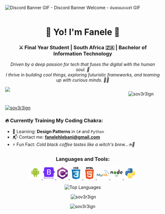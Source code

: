 <div align="center" style="justify-content:space between; display:flex; width:100%">
  
  ![Discord Banner GIF - Discord Banner Welcome - ค้นพบและแชร์ GIF](https://github.com/user-attachments/assets/7ab9b66e-b849-4c27-85f4-31e600385512)
  
</div>

<h1 align="center">🌌 Yo! I'm Fanele 👋</h1>
<h3 align="center">⚔️ Final Year Student | South Africa 🇿🇦 | Bachelor of Information Technology</h3>
<p align="center">
  <em>Driven by a deep passion for tech that fuses the digital with the human soul. 🚀<br>
  I thrive in building cool things, exploring futuristic frameworks, and teaming up with curious minds. 🧠✨</em>
</p>

<div align="center" style="justify-content:space between; display:flex; width:100%">
<img align="right alt="Coding" width="400" src="https://media.tenor.com/-UygBh3nnfEAAAAC/coding.gif">
  
<p align="left"> <img src="https://komarev.com/ghpvc/?username=sov3r3ign&label=Profile%20views&color=0e75b6&style=flat" alt="sov3r3ign" /> </p>

</div>
  
<p align="left"> <a href="https://github.com/ryo-ma/github-profile-trophy"><img src="https://github-profile-trophy.vercel.app/?username=sov3r3ign" alt="sov3r3ign" /></a> </p>

### 🔥 Currently Training My Coding Chakra:
- 🔭 Learning: **Design Patterns** in `C#` and `Python`
- 📬 Contact me: **fanelehlebani@gmail.com**
- ⚡ Fun Fact: *Cold black coffee tastes like a witch's brew...☕🧙*


<h3 align="center">Languages and Tools:</h3>
<p align="center"> <a href="https://developer.android.com" target="_blank" rel="noreferrer"> <img src="https://raw.githubusercontent.com/devicons/devicon/master/icons/android/android-original-wordmark.svg" alt="android" width="40" height="40"/> </a> <a href="https://getbootstrap.com" target="_blank" rel="noreferrer"> <img src="https://raw.githubusercontent.com/devicons/devicon/master/icons/bootstrap/bootstrap-plain-wordmark.svg" alt="bootstrap" width="40" height="40"/> </a> <a href="https://www.w3schools.com/cs/" target="_blank" rel="noreferrer"> <img src="https://raw.githubusercontent.com/devicons/devicon/master/icons/csharp/csharp-original.svg" alt="csharp" width="40" height="40"/> </a> <a href="https://www.w3schools.com/css/" target="_blank" rel="noreferrer"> <img src="https://raw.githubusercontent.com/devicons/devicon/master/icons/css3/css3-original-wordmark.svg" alt="css3" width="40" height="40"/> </a> <a href="https://www.w3.org/html/" target="_blank" rel="noreferrer"> <img src="https://raw.githubusercontent.com/devicons/devicon/master/icons/html5/html5-original-wordmark.svg" alt="html5" width="40" height="40"/> </a> <a href="https://www.mysql.com/" target="_blank" rel="noreferrer"> <img src="https://raw.githubusercontent.com/devicons/devicon/master/icons/mysql/mysql-original-wordmark.svg" alt="mysql" width="40" height="40"/> </a> <a href="https://nodejs.org" target="_blank" rel="noreferrer"> <img src="https://raw.githubusercontent.com/devicons/devicon/master/icons/nodejs/nodejs-original-wordmark.svg" alt="nodejs" width="40" height="40"/> </a> <a href="https://www.python.org" target="_blank" rel="noreferrer"> <img src="https://raw.githubusercontent.com/devicons/devicon/master/icons/python/python-original.svg" alt="python" width="40" height="40"/> </a></p>
<p align="center">
  <img src="https://github-readme-stats.vercel.app/api/top-langs/?username=sov3r3ign&show_icons=true&locale=en" alt="Top Languages"/>
</p>
<p align="center">
  &nbsp;<img src="https://github-readme-stats.vercel.app/api?username=sov3r3ign&show_icons=true&locale=en" alt="sov3r3ign" />
</p>

<p  align="center">
  <img src="https://github-readme-streak-stats.herokuapp.com/?user=sov3r3ign&" alt="sov3r3ign" />
</p>





